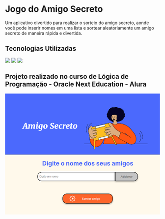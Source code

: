 <h1>Jogo do Amigo Secreto</h1>
<p>Um aplicativo divertido para realizar o sorteio do amigo secreto, aonde você pode inserir nomes em uma lista e sortear aleatoriamente um amigo secreto de maneira rápida e divertida.</p>
<h2>Tecnologias Utilizadas</h2>
<div>
  <img src="https://img.shields.io/badge/html5-%23E34F26.svg?style=for-the-badge&logo=html5&logoColor=white">
   <img src="https://img.shields.io/badge/css3-%231572B6.svg?style=for-the-badge&logo=css3&logoColor=white">
   <img src="https://img.shields.io/badge/javascript-%23323330.svg?style=for-the-badge&logo=javascript&logoColor=%23F7DF1E">
</div>
<h2>Projeto realizado no curso de Lógica de Programação - Oracle Next Education - Alura</h2>
<img src="https://github.com/f09santos/jogo-amigo-secreto/blob/main/assets/capa.png">
